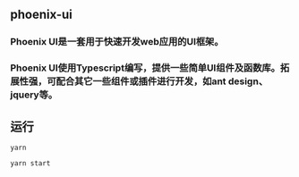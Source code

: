 ## phoenix-ui

### Phoenix UI是一套用于快速开发web应用的UI框架。

### Phoenix UI使用Typescript编写，提供一些简单UI组件及函数库。拓展性强，可配合其它一些组件或插件进行开发，如ant design、jquery等。

## 运行

	yarn
	
	yarn start